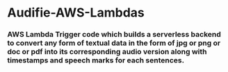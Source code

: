 # Audifie-AWS-Lambdas

### AWS Lambda Trigger code which builds a serverless backend to convert any form of textual data in the form of jpg or png or doc or pdf into its corresponding audio version along with timestamps and speech marks for each sentences.
